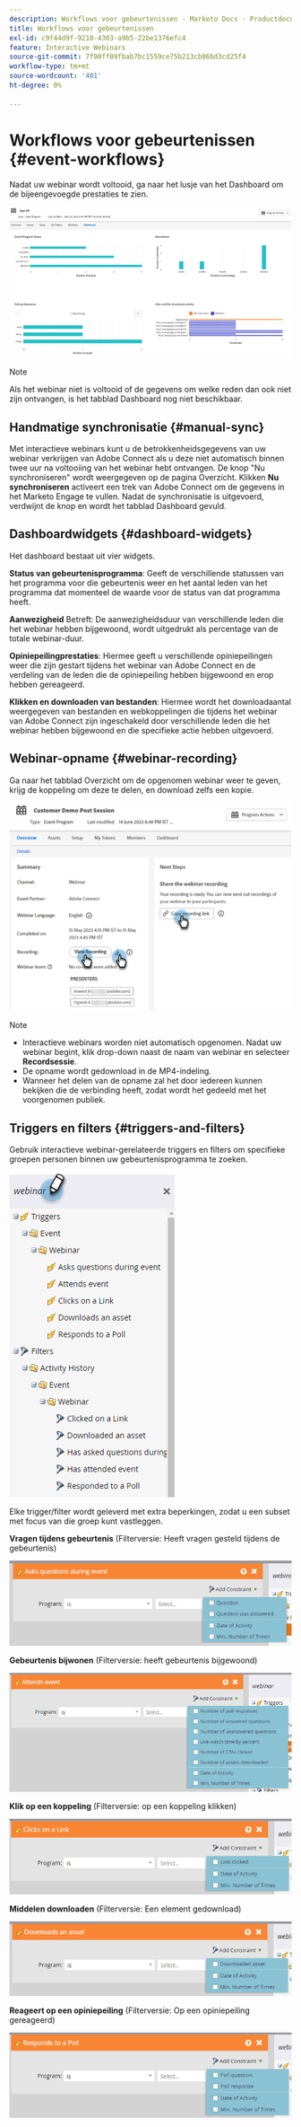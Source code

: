 ```yaml
---
description: Workflows voor gebeurtenissen - Marketo Docs - Productdocumentatie
title: Workflows voor gebeurtenissen
exl-id: c9f44d9f-9210-4303-a9b5-22be1376efc4
feature: Interactive Webinars
source-git-commit: 7f90ff09fbab7bc1559ce75b213cb86bd3cd25f4
workflow-type: tm+mt
source-wordcount: '401'
ht-degree: 0%

---
```


# Workflows voor gebeurtenissen {#event-workflows}

Nadat uw webinar wordt voltooid, ga naar het lusje van het Dashboard om de bijeengevoegde prestaties te zien.

![](assets/event-workflows-1.png)

>[!NOTE]
>
>Als het webinar niet is voltooid of de gegevens om welke reden dan ook niet zijn ontvangen, is het tabblad Dashboard nog niet beschikbaar.

## Handmatige synchronisatie {#manual-sync}

Met interactieve webinars kunt u de betrokkenheidsgegevens van uw webinar verkrijgen van Adobe Connect als u deze niet automatisch binnen twee uur na voltooiing van het webinar hebt ontvangen. De knop &quot;Nu synchroniseren&quot; wordt weergegeven op de pagina Overzicht. Klikken **Nu synchroniseren** activeert een trek van Adobe Connect om de gegevens in het Marketo Engage te vullen. Nadat de synchronisatie is uitgevoerd, verdwijnt de knop en wordt het tabblad Dashboard gevuld.

## Dashboardwidgets {#dashboard-widgets}

Het dashboard bestaat uit vier widgets.

**Status van gebeurtenisprogramma**: Geeft de verschillende statussen van het programma voor die gebeurtenis weer en het aantal leden van het programma dat momenteel de waarde voor de status van dat programma heeft.

**Aanwezigheid** Betreft: De aanwezigheidsduur van verschillende leden die het webinar hebben bijgewoond, wordt uitgedrukt als percentage van de totale webinar-duur.

**Opiniepeilingprestaties**: Hiermee geeft u verschillende opiniepeilingen weer die zijn gestart tijdens het webinar van Adobe Connect en de verdeling van de leden die de opiniepeiling hebben bijgewoond en erop hebben gereageerd.

**Klikken en downloaden van bestanden**: Hiermee wordt het downloadaantal weergegeven van bestanden en webkoppelingen die tijdens het webinar van Adobe Connect zijn ingeschakeld door verschillende leden die het webinar hebben bijgewoond en die specifieke actie hebben uitgevoerd.

## Webinar-opname {#webinar-recording}

Ga naar het tabblad Overzicht om de opgenomen webinar weer te geven, krijg de koppeling om deze te delen, en download zelfs een kopie.

![](assets/event-workflows-2.png)

>[!NOTE]
>
>* Interactieve webinars worden niet automatisch opgenomen. Nadat uw webinar begint, klik drop-down naast de naam van webinar en selecteer **Recordsessie**.
>* De opname wordt gedownload in de MP4-indeling.
>* Wanneer het delen van de opname zal het door iedereen kunnen bekijken die de verbinding heeft, zodat wordt het gedeeld met het voorgenomen publiek.

## Triggers en filters {#triggers-and-filters}

Gebruik interactieve webinar-gerelateerde triggers en filters om specifieke groepen personen binnen uw gebeurtenisprogramma te zoeken.

![](assets/event-workflows-3.png)

Elke trigger/filter wordt geleverd met extra beperkingen, zodat u een subset met focus van die groep kunt vastleggen.

**Vragen tijdens gebeurtenis** (Filterversie: Heeft vragen gesteld tijdens de gebeurtenis)

![](assets/event-workflows-4.png)

**Gebeurtenis bijwonen** (Filterversie: heeft gebeurtenis bijgewoond)

![](assets/event-workflows-5.png)

**Klik op een koppeling** (Filterversie: op een koppeling klikken)

![](assets/event-workflows-6.png)

**Middelen downloaden** (Filterversie: Een element gedownload)

![](assets/event-workflows-7.png)

**Reageert op een opiniepeiling** (Filterversie: Op een opiniepeiling gereageerd)

![](assets/event-workflows-8.png)
